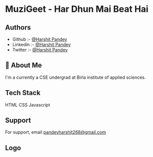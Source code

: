 
# MuziGeet - Har Dhun Mai Beat Hai


## Authors

- Github :- [@Harshit Pandey](https://github.com/harshitpandey268)
- Linkedin :- [@Harshit Pandey](https://www.linkedin.com/in/harshit-pandey-6b0268187/)
- Twitter :- [@Harshit Pandey](https://twitter.com/Harshit20753793)


## 🚀 About Me
I'm a currently a CSE undergrad at Birla institute of applied sciences.


## Tech Stack

HTML
CSS
Javascript



## Support

For support, email pandeyharshit268@gmail.com 


## Logo
